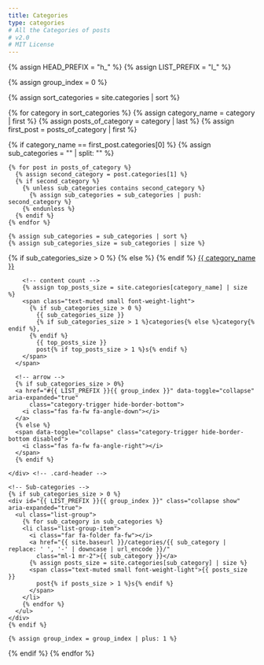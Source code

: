 ```yaml
---
title: Categories
type: categories
# All the Categories of posts
# v2.0
# MIT License
---
```


{% assign HEAD_PREFIX = "h_" %}
{% assign LIST_PREFIX = "l_" %}

{% assign group_index = 0 %}

{% assign sort_categories = site.categories | sort %}

{% for category in sort_categories %}
  {% assign category_name = category | first %}
  {% assign posts_of_category = category | last %}
  {% assign first_post = posts_of_category | first %}

  {% if category_name == first_post.categories[0] %}
    {% assign sub_categories = "" | split: "" %}

    {% for post in posts_of_category %}
      {% assign second_category = post.categories[1] %}
      {% if second_category %}
        {% unless sub_categories contains second_category %}
          {% assign sub_categories = sub_categories | push: second_category %}
        {% endunless %}
      {% endif %}
    {% endfor %}

    {% assign sub_categories = sub_categories | sort %}
    {% assign sub_categories_size = sub_categories | size %}

  <div class="card categories">
    <!-- top-category -->
    <div class="card-header d-flex justify-content-between hide-border-bottom"
        id="{{ HEAD_PREFIX }}{{ group_index }}">
      <span>
      {% if sub_categories_size > 0 %}
        <i class="far fa-folder-open fa-fw"></i>
      {% else %}
        <i class="far fa-folder fa-fw"></i>
      {% endif %}
        <a href="{{ site.baseurl }}/categories/{{ category_name | replace: ' ', '-' | downcase | url_encode }}/"
          class="ml-1 mr-2">
          {{ category_name }}
        </a>

        <!-- content count -->
        {% assign top_posts_size = site.categories[category_name] | size %}
        <span class="text-muted small font-weight-light">
          {% if sub_categories_size > 0 %}
            {{ sub_categories_size }}
            {% if sub_categories_size > 1 %}categories{% else %}category{% endif %},
          {% endif %}
            {{ top_posts_size }}
            post{% if top_posts_size > 1 %}s{% endif %}
        </span>
      </span>

      <!-- arrow -->
      {% if sub_categories_size > 0%}
      <a href="#{{ LIST_PREFIX }}{{ group_index }}" data-toggle="collapse" aria-expanded="true"
          class="category-trigger hide-border-bottom">
        <i class="fas fa-fw fa-angle-down"></i>
      </a>
      {% else %}
      <span data-toggle="collapse" class="category-trigger hide-border-bottom disabled">
        <i class="fas fa-fw fa-angle-right"></i>
      </span>
      {% endif %}

    </div> <!-- .card-header -->

    <!-- Sub-categories -->
    {% if sub_categories_size > 0 %}
    <div id="{{ LIST_PREFIX }}{{ group_index }}" class="collapse show" aria-expanded="true">
      <ul class="list-group">
        {% for sub_category in sub_categories %}
        <li class="list-group-item">
          <i class="far fa-folder fa-fw"></i>
          <a href="{{ site.baseurl }}/categories/{{ sub_category | replace: ' ', '-' | downcase | url_encode }}/"
            class="ml-1 mr-2">{{ sub_category }}</a>
          {% assign posts_size = site.categories[sub_category] | size %}
          <span class="text-muted small font-weight-light">{{ posts_size }}
            post{% if posts_size > 1 %}s{% endif %}
          </span>
        </li>
        {% endfor %}
      </ul>
    </div>
    {% endif %}

  </div> <!-- .card -->

    {% assign group_index = group_index | plus: 1 %}

  {% endif %}
{% endfor %}
